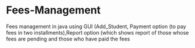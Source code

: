 # Fees-Management
Fees management in java using GUI (Add_Student, Payment option (to pay fees in two installments),Report option (which shows report of those whose fees are pending and those who have paid the fees   
